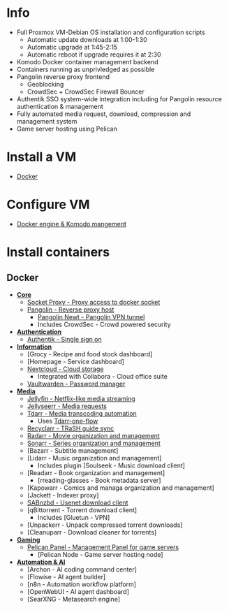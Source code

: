 # Info
- Full Proxmox VM-Debian OS installation and configuration scripts
  - Automatic update downloads at 1:00-1:30
  - Automatic upgrade at 1:45-2:15
  - Automatic reboot if upgrade requires it at 2:30
- Komodo Docker container management backend
- Containers running as unprivledged as possible
- Pangolin reverse proxy frontend
  - Geoblocking
  - CrowdSec + CrowdSec Firewall Bouncer
- Authentik SSO system-wide integration including for Pangolin resource authentication & management
- Fully automated media request, download, compression and management system
- Game server hosting using Pelican

# Install a VM
- [Docker](https://github.com/platnub/titan-server/tree/main/virtual-machines)

# Configure VM
- [Docker engine & Komodo mangement](https://github.com/platnub/container-host-templates/blob/main/docker/README.md)

# Install containers
## Docker
- <ins>**Core**</ins>
  - [Socket Proxy - Proxy access to docker socket](https://github.com/platnub/titan-server/tree/main/docker/containers/socket-proxy)
  - [Pangolin - Reverse proxy host](https://github.com/platnub/titan-server/tree/main/docker/containers/pangolin)
    - [Pangolin Newt - Pangolin VPN tunnel](https://github.com/platnub/titan-server/tree/main/docker/containers/pangolin/newt)
    - Includes CrowdSec - Crowd powered security
- <ins>**Authentication**</ins>
  - [Authentik - Single sign on](https://github.com/platnub/titan-server/tree/main/docker/containers/authentik)
- <ins>**Information**</ins>
  - [Grocy - Recipe and food stock dashboard]
  - [Homepage - Service dashboard]
  - [Nextcloud - Cloud storage](https://github.com/platnub/container-host-templates/tree/main/docker/containers/nextcloud)
    - Integrated with Collabora - Cloud office suite
  - [Vaultwarden - Password manager](https://github.com/platnub/titan-server/tree/main/docker/containers/vaultwarden)
- <ins>**Media**</ins>
  - [Jellyfin - Netflix-like media streaming](https://github.com/platnub/container-host-templates/tree/main/docker/containers/jellyfin)
  - [Jellyseerr - Media requests](https://github.com/platnub/container-host-templates/tree/main/docker/containers/jellyseerr)
  - [Tdarr - Media transcoding automation](https://github.com/platnub/container-host-templates/tree/main/docker/containers/tdarr)
    - Uses [Tdarr-one-flow](https://github.com/samssausages/Tdarr-One-Flow)
  - [Recyclarr - TRaSH guide sync](https://github.com/platnub/container-host-templates/tree/main/docker/containers/recyclarr)
  - [Radarr - Movie organization and management](https://github.com/platnub/container-host-templates/tree/main/docker/containers/radarr)
  - [Sonarr - Series organization and management](https://github.com/platnub/container-host-templates/tree/main/docker/containers/sonarr)
  - [Bazarr - Subtitle management]
  - [Lidarr - Music organization and management]
    - Includes plugin [Soulseek - Music download client]
  - [Readarr - Book organization and management]
    - [rreading-glasses - Book metadata server]
  - [Kapowarr - Comics and managa organization and management]
  - [Jackett - Indexer proxy]
  - [SABnzbd - Usenet download client](https://github.com/platnub/container-host-templates/tree/main/docker/containers/sabnzbd)
  - [qBittorrent - Torrent download client]
    - Includes [Gluetun - VPN]
  - [Unpackerr - Unpack compressed torrent downloads]
  - [Cleanuparr - Download cleaner for torrents]
- <ins>**Gaming**</ins>
  - [Pelican Panel - Management Panel for game servers](https://github.com/platnub/container-host-templates/tree/main/docker/containers/pelican)
    - [Pelican Node - Game server hosting node]
- <ins>**Automation & AI**</ins>
  - [Archon - AI coding command center]
  - [Flowise - AI agent builder]
  - [n8n - Automation workflow platform]
  - [OpenWebUI - AI agent dashboard]
  - [SearXNG - Metasearch engine]
